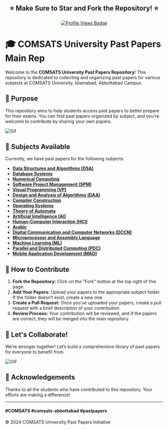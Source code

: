 
<h2 align="center">
  ⭐️ Make Sure to Star and Fork the Repository! ⭐️
</h2>
<p align="center">

  <a href="https://github.com/waleedsid/Github-profile-card">
    <img src="https://img.shields.io/badge/Repository%20Views-1.7k-blue" alt="Profile Views Badge" style="border-radius: 5px;"/>
  </a>
</p>

# 🎓 COMSATS University Past Papers Main Rep

Welcome to the **COMSATS University Past Papers Repository**! This repository is dedicated to collecting and organizing past papers for various subjects at COMSATS University, Islamabad, Abbottabad Campus.



## 🌟 Purpose

This repository aims to help students access past papers to better prepare for their exams. You can find past papers organized by subject, and you're welcome to contribute by sharing your own papers.

![Gif](https://media.giphy.com/media/8p8E1sylIARDW/giphy.gif?cid=ecf05e47q94nsfm2cpgytarbzuj9c5ctye9iytui2rtw50zd&ep=v1_gifs_search&rid=giphy.gif&ct=g)

## 📂 Subjects Available

Currently, we have past papers for the following subjects:

- **[Data Structures and Algorithms (DSA)](https://github.com/waleedsid/COMSATS-University-Abbottabad-Past-Papers/blob/main/DSA.md)**
- **[Database Systems](https://github.com/waleedsid/COMSATS-University-Abbottabad-Past-Papers/blob/main/Database_Systems.md)**
- **[Numerical Computing](https://github.com/waleedsid/COMSATS-University-Abbottabad-Past-Papers/blob/main/Numerical_Computing.md)**
- **[Software Project Management (SPM)](https://github.com/waleedsid/COMSATS-University-Abbottabad-Past-Papers/blob/main/SPM.md)**
- **[Visual Programming (VP)](https://github.com/waleedsid/COMSATS-University-Abbottabad-Past-Papers/blob/main/Visual_Programming.md)**
- **[Design and Analysis of Algorithms (DAA)](https://github.com/waleedsid/COMSATS-University-Abbottabad-Past-Papers/blob/main/DAA.md)**
- **[Compiler Construction](https://github.com/waleedsid/COMSATS-University-Abbottabad-Past-Papers/blob/main/Compiler_Construction.md)**
- **[Operating Systems](https://github.com/waleedsid/COMSATS-University-Abbottabad-Past-Papers/blob/main/Operating_Systems.md)**
- **[Theory of Automata](https://github.com/waleedsid/COMSATS-University-Abbottabad-Past-Papers/blob/main/Theory_of_Automata.md)**
- **[Artificial Intelligence (AI)](https://github.com/waleedsid/COMSATS-University-Abbottabad-Past-Papers/blob/main/AI.md)**
- **[Human-Computer Interaction (HCI)](https://github.com/waleedsid/COMSATS-University-Abbottabad-Past-Papers/blob/main/HCI.md)**
- **[Arabic](https://github.com/waleedsid/COMSATS-University-Abbottabad-Past-Papers/blob/main/Arabic.md)**
- **[Digital Communication and Computer Networks (DCCN)](https://github.com/waleedsid/COMSATS-University-Abbottabad-Past-Papers/blob/main/DCCN.md)**
- **[Microprocessor and Assembly Language](https://github.com/waleedsid/COMSATS-University-Abbottabad-Past-Papers/blob/main/Microprocessor_and_Assembly_Language.md)**
- **[Machine Learning (ML)](https://github.com/waleedsid/COMSATS-University-Abbottabad-Past-Papers/blob/main/ML.md)**
- **[Parallel and Distributed Computing (PDC)](https://github.com/waleedsid/COMSATS-University-Abbottabad-Past-Papers/blob/main/PDC.md)**
- **[Mobile Application Development (MAD)](https://github.com/waleedsid/COMSATS-University-Abbottabad-Past-Papers/blob/main/MAD.md)**

## 🌈 How to Contribute

1. **Fork the Repository:** Click on the "Fork" button at the top right of this page.
2. **Add Your Papers:** Upload your papers to the appropriate subject folder. If the folder doesn’t exist, create a new one.
3. **Create a Pull Request:** Once you've uploaded your papers, create a pull request with a brief description of your contribution.
4. **Review Process:** Your contribution will be reviewed, and if the papers are correct, they will be merged into the main repository.


## 🎉 Let's Collaborate!

We’re stronger together! Let’s build a comprehensive library of past papers for everyone to benefit from.

![GIF](https://media.giphy.com/media/FRtBXn74pIKjTsXvMP/giphy.gif?cid=790b761161ssgrurt8uj3p5rv4xltqs8h8jjxoxa4dcf5vjn&ep=v1_gifs_search&rid=giphy.gif&ct=g)








## 📜 Acknowledgements

Thanks to all the students who have contributed to this repository. Your efforts are making a difference!

---
#### #COMSATS #comsats-abbottabad #pastpapers
© 2024 COMSATS University Past Papers Initiative
